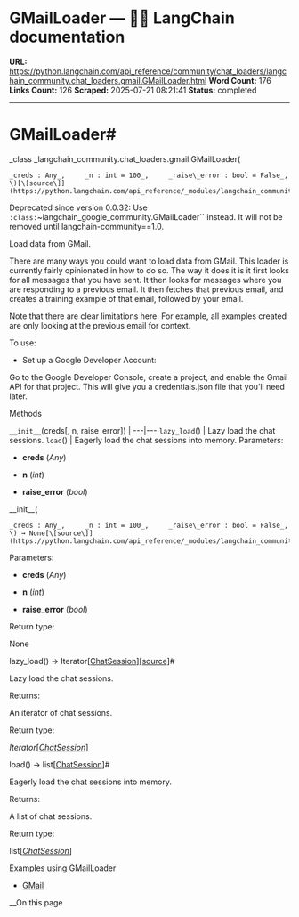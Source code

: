 # GMailLoader — 🦜🔗 LangChain  documentation

**URL:** https://python.langchain.com/api_reference/community/chat_loaders/langchain_community.chat_loaders.gmail.GMailLoader.html
**Word Count:** 176
**Links Count:** 126
**Scraped:** 2025-07-21 08:21:41
**Status:** completed

---

# GMailLoader\#

_class _langchain\_community.chat\_loaders.gmail.GMailLoader\(

    _creds : Any_,     _n : int = 100_,     _raise\_error : bool = False_, \)[\[source\]](https://python.langchain.com/api_reference/_modules/langchain_community/chat_loaders/gmail.html#GMailLoader)\#     

Deprecated since version 0.0.32: Use `:class:`~langchain_google_community.GMailLoader`` instead. It will not be removed until langchain-community==1.0.

Load data from GMail.

There are many ways you could want to load data from GMail. This loader is currently fairly opinionated in how to do so. The way it does it is it first looks for all messages that you have sent. It then looks for messages where you are responding to a previous email. It then fetches that previous email, and creates a training example of that email, followed by your email.

Note that there are clear limitations here. For example, all examples created are only looking at the previous email for context.

To use:

  * Set up a Google Developer Account:     

Go to the Google Developer Console, create a project, and enable the Gmail API for that project. This will give you a credentials.json file that you’ll need later.

Methods

`__init__`\(creds\[, n, raise\_error\]\) |    ---|---   `lazy_load`\(\) | Lazy load the chat sessions.   `load`\(\) | Eagerly load the chat sessions into memory.      Parameters:     

  * **creds** \(_Any_\)

  * **n** \(_int_\)

  * **raise\_error** \(_bool_\)

\_\_init\_\_\(

    _creds : Any_,     _n : int = 100_,     _raise\_error : bool = False_, \) → None[\[source\]](https://python.langchain.com/api_reference/_modules/langchain_community/chat_loaders/gmail.html#GMailLoader.__init__)\#     

Parameters:     

  * **creds** \(_Any_\)

  * **n** \(_int_\)

  * **raise\_error** \(_bool_\)

Return type:     

None

lazy\_load\(\) → Iterator\[[ChatSession](https://python.langchain.com/api_reference/core/chat_sessions/langchain_core.chat_sessions.ChatSession.html#langchain_core.chat_sessions.ChatSession "langchain_core.chat_sessions.ChatSession")\][\[source\]](https://python.langchain.com/api_reference/_modules/langchain_community/chat_loaders/gmail.html#GMailLoader.lazy_load)\#     

Lazy load the chat sessions.

Returns:     

An iterator of chat sessions.

Return type:     

_Iterator_\[[_ChatSession_](https://python.langchain.com/api_reference/core/chat_sessions/langchain_core.chat_sessions.ChatSession.html#langchain_core.chat_sessions.ChatSession "langchain_core.chat_sessions.ChatSession")\]

load\(\) → list\[[ChatSession](https://python.langchain.com/api_reference/core/chat_sessions/langchain_core.chat_sessions.ChatSession.html#langchain_core.chat_sessions.ChatSession "langchain_core.chat_sessions.ChatSession")\]\#     

Eagerly load the chat sessions into memory.

Returns:     

A list of chat sessions.

Return type:     

list\[[_ChatSession_](https://python.langchain.com/api_reference/core/chat_sessions/langchain_core.chat_sessions.ChatSession.html#langchain_core.chat_sessions.ChatSession "langchain_core.chat_sessions.ChatSession")\]

Examples using GMailLoader

  * [GMail](https://python.langchain.com/docs/integrations/chat_loaders/gmail/)

__On this page